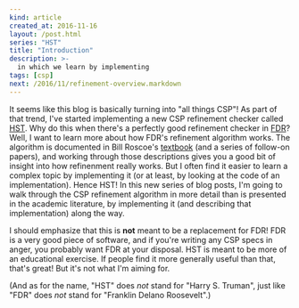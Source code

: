 ```yaml
---
kind: article
created_at: 2016-11-16
layout: /post.html
series: "HST"
title: "Introduction"
description: >-
  in which we learn by implementing
tags: [csp]
next: /2016/11/refinement-overview.markdown
---
```


It seems like this blog is basically turning into "all things CSP"!  As part of
that trend, I've started implementing a new CSP refinement checker called
[HST][].  Why do this when there's a perfectly good refinement checker in
[FDR][]?  Well, I want to learn more about how FDR's refinement algorithm works.
The algorithm is documented in Bill Roscoe's [textbook][] (and a series of
follow-on papers), and working through those descriptions gives you a good bit
of insight into how refinenment really works.  But I often find it easier to
learn a complex topic by implementing it (or at least, by looking at the code of
an implementation).  Hence HST!  In this new series of blog posts, I'm going to
walk through the CSP refinement algorithm in more detail than is presented in
the academic literature, by implementing it (and describing that implementation)
along the way.

I should emphasize that this is **not** meant to be a replacement for FDR!  FDR
is a very good piece of software, and if you're writing any CSP specs in anger,
you probably want FDR at your disposal.  HST is meant to be more of an
educational exercise.  If people find it more generally useful than that, that's
great!  But it's not what I'm aiming for.

[textbook]: https://www.cs.ox.ac.uk/bill.roscoe/publications/68b.pdf
[FDR]: http://www.cs.ox.ac.uk/projects/fdr/
[HST]: https://github.com/hst/hst/

(And as for the name, "HST" does *not* stand for "Harry S. Truman", just like
"FDR" does *not* stand for "Franklin Delano Roosevelt".)
